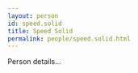 ```yaml
---
layout: person
id: speed.solid
title: Speed Solid
permalink: people/speed.solid.html
---
```


Person details...